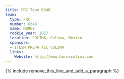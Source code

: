 ```yaml
---
title: FRC Team 6348
team:
  type: FRC
  number: 6348
  name: HORUS
  rookie_year: 2017
  location: COLIMA, Colima, Mexico
  sponsors:
  - ITESM PREPA TEC COLIMA
  links:
    Website: http://www.horuscolima.com
---
```


{% include remove_this_line_and_add_a_paragraph %}